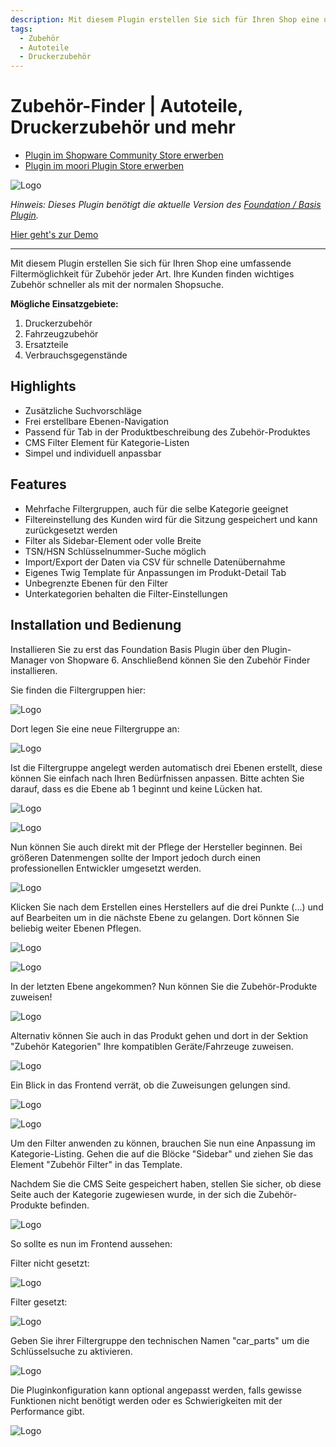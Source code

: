 ```yaml
---
description: Mit diesem Plugin erstellen Sie sich für Ihren Shop eine umfassende Filtermöglichkeit für Zubehör jeder Art. Ihre Kunden finden wichtiges Zubehör schneller als mit der normalen Suche.
tags:
  - Zubehör
  - Autoteile
  - Druckerzubehör
---
```


# Zubehör-Finder | Autoteile, Druckerzubehör und mehr

- [Plugin im Shopware Community Store erwerben](https://store.shopware.com/de/moorl49792082127m/zubehoer-finder.html)
- [Plugin im moori Plugin Store erwerben](https://moori-plugin-store.com/MoorlAccessoryFinder)

![Logo](images/plugin.jpg)

_Hinweis: Dieses Plugin benötigt die aktuelle Version des [Foundation / Basis Plugin](../MoorlFoundation/index.md)._

[Hier geht's zur Demo](https://demo.moori.net/Zubehoer-Finder-Demo/)

---

Mit diesem Plugin erstellen Sie sich für Ihren Shop eine umfassende Filtermöglichkeit für Zubehör jeder Art.
Ihre Kunden finden wichtiges Zubehör schneller als mit der normalen Shopsuche.


**Mögliche Einsatzgebiete:**

1. Druckerzubehör
2. Fahrzeugzubehör
3. Ersatzteile
4. Verbrauchsgegenstände

## Highlights
- Zusätzliche Suchvorschläge
- Frei erstellbare Ebenen-Navigation
- Passend für Tab in der Produktbeschreibung des Zubehör-Produktes
- CMS Filter Element für Kategorie-Listen
- Simpel und individuell anpassbar

## Features
- Mehrfache Filtergruppen, auch für die selbe Kategorie geeignet
- Filtereinstellung des Kunden wird für die Sitzung gespeichert und kann zurückgesetzt werden
- Filter als Sidebar-Element oder volle Breite
- TSN/HSN Schlüsselnummer-Suche möglich
- Import/Export der Daten via CSV für schnelle Datenübernahme
- Eigenes Twig Template für Anpassungen im Produkt-Detail Tab
- Unbegrenzte Ebenen für den Filter
- Unterkategorien behalten die Filter-Einstellungen

## Installation und Bedienung

Installieren Sie zu erst das Foundation Basis Plugin über den Plugin-Manager von Shopware 6.
Anschließend können Sie den Zubehör Finder installieren.

Sie finden die Filtergruppen hier:

![Logo](images/af1.JPG)

Dort legen Sie eine neue Filtergruppe an:

![Logo](images/af2.JPG)

Ist die Filtergruppe angelegt werden automatisch drei Ebenen erstellt, 
diese können Sie einfach nach Ihren Bedürfnissen anpassen. Bitte achten Sie darauf, 
dass es die Ebene ab 1 beginnt und keine Lücken hat.

![Logo](images/af4.JPG)

![Logo](images/af5.JPG)

Nun können Sie auch direkt mit der Pflege der Hersteller beginnen. Bei größeren Datenmengen 
sollte der Import jedoch durch einen professionellen Entwickler umgesetzt werden.

![Logo](images/af3.JPG)

Klicken Sie nach dem Erstellen eines Herstellers auf die drei Punkte (...) und auf Bearbeiten
um in die nächste Ebene zu gelangen. Dort können Sie beliebig weiter Ebenen Pflegen.

![Logo](images/af6.JPG)

![Logo](images/af8.JPG)

In der letzten Ebene angekommen? Nun können Sie die Zubehör-Produkte zuweisen!

![Logo](images/af9.JPG)

Alternativ können Sie auch in das Produkt gehen und dort in der Sektion "Zubehör Kategorien"
Ihre kompatiblen Geräte/Fahrzeuge zuweisen.

![Logo](images/af10.JPG)

Ein Blick in das Frontend verrät, ob die Zuweisungen gelungen sind.

![Logo](images/af12.JPG)

![Logo](images/af11.JPG)

Um den Filter anwenden zu können, brauchen Sie nun eine Anpassung im Kategorie-Listing.
Gehen die auf die Blöcke "Sidebar" und ziehen Sie das Element "Zubehör Filter" in das Template.

Nachdem Sie die CMS Seite gespeichert haben, stellen Sie sicher, ob diese Seite auch der
Kategorie zugewiesen wurde, in der sich die Zubehör-Produkte befinden.

![Logo](images/af13.JPG)

So sollte es nun im Frontend aussehen:

Filter nicht gesetzt:

![Logo](images/af14.JPG)

Filter gesetzt:

![Logo](images/af15.JPG)

Geben Sie ihrer Filtergruppe den technischen Namen "car_parts" um die Schlüsselsuche zu aktivieren.

![Logo](images/af16.JPG)

Die Pluginkonfiguration kann optional angepasst werden, falls gewisse Funktionen nicht benötigt werden
oder es Schwierigkeiten mit der Performance gibt.

![Logo](images/af17.JPG)